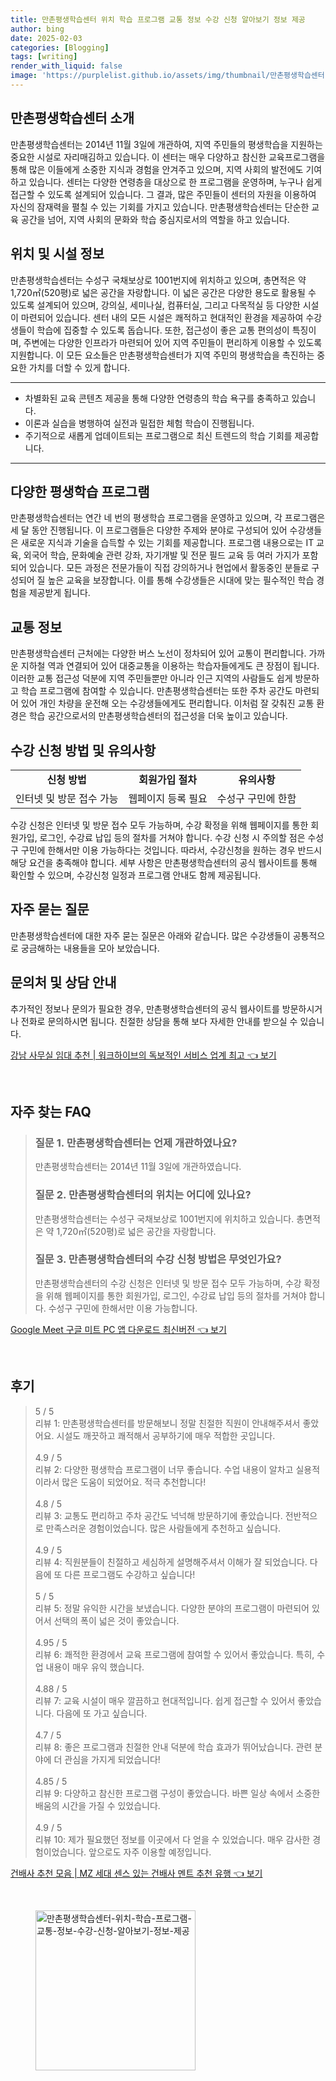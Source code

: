 ```yaml
---
title: 만촌평생학습센터 위치 학습 프로그램 교통 정보 수강 신청 알아보기 정보 제공
author: bing
date: 2025-02-03
categories: [Blogging]
tags: [writing]
render_with_liquid: false
image: 'https://purplelist.github.io/assets/img/thumbnail/만촌평생학습센터-위치-학습-프로그램-교통-정보-수강-신청-알아보기-정보-제공.webp'
---
```



<h2 id='만촌평생학습센터_소개'>만촌평생학습센터 소개</h2>

<p>만촌평생학습센터는 2014년 11월 3일에 개관하여, 지역 주민들의 평생학습을 지원하는 중요한 시설로 자리매김하고 있습니다. 이 센터는 매우 다양하고 참신한 교육프로그램을 통해 많은 이들에게 소중한 지식과 경험을 안겨주고 있으며, 지역 사회의 발전에도 기여하고 있습니다. 센터는 다양한 연령층을 대상으로 한 프로그램을 운영하며, 누구나 쉽게 접근할 수 있도록 설계되어 있습니다. 그 결과, 많은 주민들이 센터의 자원을 이용하여 자신의 잠재력을 펼칠 수 있는 기회를 가지고 있습니다. 만촌평생학습센터는 단순한 교육 공간을 넘어, 지역 사회의 문화와 학습 중심지로서의 역할을 하고 있습니다.</p>

<h2 id='위치_및_시설_정보'>위치 및 시설 정보</h2>

<p>만촌평생학습센터는 수성구 국채보상로 1001번지에 위치하고 있으며, 총면적은 약 1,720㎡(520평)로 넓은 공간을 자랑합니다. 이 넓은 공간은 다양한 용도로 활용될 수 있도록 설계되어 있으며, 강의실, 세미나실, 컴퓨터실, 그리고 다목적실 등 다양한 시설이 마련되어 있습니다. 센터 내의 모든 시설은 쾌적하고 현대적인 환경을 제공하여 수강생들이 학습에 집중할 수 있도록 돕습니다. 또한, 접근성이 좋은 교통 편의성이 특징이며, 주변에는 다양한 인프라가 마련되어 있어 지역 주민들이 편리하게 이용할 수 있도록 지원합니다. 이 모든 요소들은 만촌평생학습센터가 지역 주민의 평생학습을 촉진하는 중요한 가치를 더할 수 있게 합니다.</p>

<hr />

<ul>
    <li>차별화된 교육 콘텐츠 제공을 통해 다양한 연령층의 학습 욕구를 충족하고 있습니다.</li>
    <li>이론과 실습을 병행하여 실전과 밀접한 체험 학습이 진행됩니다.</li>
    <li>주기적으로 새롭게 업데이트되는 프로그램으로 최신 트렌드의 학습 기회를 제공합니다.</li>
</ul>

<hr />

<h2 id='다양한_평생학습_프로그램'>다양한 평생학습 프로그램</h2>

<p>만촌평생학습센터는 연간 네 번의 평생학습 프로그램을 운영하고 있으며, 각 프로그램은 세 달 동안 진행됩니다. 이 프로그램들은 다양한 주제와 분야로 구성되어 있어 수강생들은 새로운 지식과 기술을 습득할 수 있는 기회를 제공합니다. 프로그램 내용으로는 IT 교육, 외국어 학습, 문화예술 관련 강좌, 자기개발 및 전문 필드 교육 등 여러 가지가 포함되어 있습니다. 모든 과정은 전문가들이 직접 강의하거나 현업에서 활동중인 분들로 구성되어 질 높은 교육을 보장합니다. 이를 통해 수강생들은 시대에 맞는 필수적인 학습 경험을 제공받게 됩니다.</p>

<h2 id='교통_정보'>교통 정보</h2>

<p>만촌평생학습센터 근처에는 다양한 버스 노선이 정차되어 있어 교통이 편리합니다. 가까운 지하철 역과 연결되어 있어 대중교통을 이용하는 학습자들에게도 큰 장점이 됩니다. 이러한 교통 접근성 덕분에 지역 주민들뿐만 아니라 인근 지역의 사람들도 쉽게 방문하고 학습 프로그램에 참여할 수 있습니다. 만촌평생학습센터는 또한 주차 공간도 마련되어 있어 개인 차량을 운전해 오는 수강생들에게도 편리합니다. 이처럼 잘 갖춰진 교통 환경은 학습 공간으로서의 만촌평생학습센터의 접근성을 더욱 높이고 있습니다.</p>

<h2 id='수강_신청_및_유의사항'>수강 신청 방법 및 유의사항</h2>

<table>
    <tr>
        <td style="text-align: center; height: 17px;"><b>신청 방법</b></td>
        <td style="text-align: center; height: 17px;"><b>회원가입 절차</b></td>
        <td style="text-align: center; height: 17px;"><b>유의사항</b></td>
    </tr>
    <tr>
        <td style="text-align: center; height: 17px;">인터넷 및 방문 접수 가능</td>
        <td style="text-align: center; height: 17px;">웹페이지 등록 필요</td>
        <td style="text-align: center; height: 17px;">수성구 구민에 한함</td>
    </tr>
</table>

<p>수강 신청은 인터넷 및 방문 접수 모두 가능하며, 수강 확정을 위해 웹페이지를 통한 회원가입, 로그인, 수강료 납입 등의 절차를 거쳐야 합니다. 수강 신청 시 주의할 점은 수성구 구민에 한해서만 이용 가능하다는 것입니다. 따라서, 수강신청을 원하는 경우 반드시 해당 요건을 충족해야 합니다. 세부 사항은 만촌평생학습센터의 공식 웹사이트를 통해 확인할 수 있으며, 수강신청 일정과 프로그램 안내도 함께 제공됩니다.</p>

<h2 id='자주_묻는_질문'>자주 묻는 질문</h2>

<p>만촌평생학습센터에 대한 자주 묻는 질문은 아래와 같습니다. 많은 수강생들이 공통적으로 궁금해하는 내용들을 모아 보았습니다.</p>

<h2 id='문의처_및_상담_거래'>문의처 및 상담 안내</h2>

<p>추가적인 정보나 문의가 필요한 경우, 만촌평생학습센터의 공식 웹사이트를 방문하시거나 전화로 문의하시면 됩니다. 친절한 상담을 통해 보다 자세한 안내를 받으실 수 있습니다.</p>


<p><a class="click-button" title="강남 사무실 임대 추천 | 워크하이브의 독보적인 서비스 업계 최고" href="https://purplelist.github.io/posts/%EA%B0%95%EB%82%A8-%EC%82%AC%EB%AC%B4%EC%8B%A4-%EC%9E%84%EB%8C%80-%EC%B6%94%EC%B2%9C-%EC%9B%8C%ED%81%AC%ED%95%98%EC%9D%B4%EB%B8%8C%EC%9D%98-%EB%8F%85%EB%B3%B4%EC%A0%81%EC%9D%B8-%EC%84%9C%EB%B9%84%EC%8A%A4-%EC%97%85%EA%B3%84-%EC%B5%9C%EA%B3%A0/" rel="dofollow">강남 사무실 임대 추천 | 워크하이브의 독보적인 서비스 업계 최고 👈 보기</a></p><br>
<h2 id='자주_찾는_FAQ'>자주 찾는 FAQ</h2>
<div itemscope="" itemtype="https://schema.org/FAQPage"> 
<blockquote> 
<div itemscope="" itemprop="mainEntity" itemtype="https://schema.org/Question"> 
<h3 itemprop="name">질문 1. 만촌평생학습센터는 언제 개관하였나요?</h3> 
<div itemscope="" itemprop="acceptedAnswer" itemtype="https://schema.org/Answer"> 
<span itemprop="text"> 
<p>만촌평생학습센터는 2014년 11월 3일에 개관하였습니다.</p> 
</span> 
</div> 
</div> 
<div itemscope="" itemprop="mainEntity" itemtype="https://schema.org/Question"> 
<h3 itemprop="name">질문 2. 만촌평생학습센터의 위치는 어디에 있나요?</h3> 
<div itemscope="" itemprop="acceptedAnswer" itemtype="https://schema.org/Answer"> 
<span itemprop="text"> 
<p>만촌평생학습센터는 수성구 국채보상로 1001번지에 위치하고 있습니다. 총면적은 약 1,720㎡(520평)로 넓은 공간을 자랑합니다.</p> 
</span> 
</div> 
</div> 
<div itemscope="" itemprop="mainEntity" itemtype="https://schema.org/Question"> 
<h3 itemprop="name">질문 3. 만촌평생학습센터의 수강 신청 방법은 무엇인가요?</h3> 
<div itemscope="" itemprop="acceptedAnswer" itemtype="https://schema.org/Answer"> 
<span itemprop="text"> 
<p>만촌평생학습센터의 수강 신청은 인터넷 및 방문 접수 모두 가능하며, 수강 확정을 위해 웹페이지를 통한 회원가입, 로그인, 수강료 납입 등의 절차를 거쳐야 합니다. 수성구 구민에 한해서만 이용 가능합니다.</p> 
</span> 
</div> 
</div> 
</blockquote> 
</div>
<p><a class="click-button" title="Google Meet 구글 미트 PC 앱 다운로드 최신버전" href="https://purplelist.github.io/posts/Google-Meet-%EA%B5%AC%EA%B8%80-%EB%AF%B8%ED%8A%B8-PC-%EC%95%B1-%EB%8B%A4%EC%9A%B4%EB%A1%9C%EB%93%9C-%EC%B5%9C%EC%8B%A0%EB%B2%84%EC%A0%84/" rel="dofollow">Google Meet 구글 미트 PC 앱 다운로드 최신버전 👈 보기</a></p><br>
<h2 id='후기'>후기</h2>
<div itemscope itemtype="https://schema.org/Product">
  <blockquote>
  <div itemprop="review" itemscope itemtype="https://schema.org/Review">
      <div itemprop="reviewRating" itemscope itemtype="https://schema.org/Rating"> <span itemprop="ratingValue">5</span> / <span itemprop="bestRating">5</span> </div>
      <span itemprop="reviewBody">리뷰 1: 만촌평생학습센터를 방문해보니 정말 친절한 직원이 안내해주셔서 좋았어요. 시설도 깨끗하고 쾌적해서 공부하기에 매우 적합한 곳입니다.</span>
  </div>
  <br>
  <div itemprop="review" itemscope itemtype="https://schema.org/Review">
      <div itemprop="reviewRating" itemscope itemtype="https://schema.org/Rating"> <span itemprop="ratingValue">4.9</span> / <span itemprop="bestRating">5</span> </div>
      <span itemprop="reviewBody">리뷰 2: 다양한 평생학습 프로그램이 너무 좋습니다. 수업 내용이 알차고 실용적이라서 많은 도움이 되었어요. 적극 추천합니다!</span>
  </div>
  <br>
  <div itemprop="review" itemscope itemtype="https://schema.org/Review">
      <div itemprop="reviewRating" itemscope itemtype="https://schema.org/Rating"> <span itemprop="ratingValue">4.8</span> / <span itemprop="bestRating">5</span> </div>
      <span itemprop="reviewBody">리뷰 3: 교통도 편리하고 주차 공간도 넉넉해 방문하기에 좋았습니다. 전반적으로 만족스러운 경험이었습니다. 많은 사람들에게 추천하고 싶습니다.</span>
  </div>
  <br>
  <div itemprop="review" itemscope itemtype="https://schema.org/Review">
      <div itemprop="reviewRating" itemscope itemtype="https://schema.org/Rating"> <span itemprop="ratingValue">4.9</span> / <span itemprop="bestRating">5</span> </div>
      <span itemprop="reviewBody">리뷰 4: 직원분들이 친절하고 세심하게 설명해주셔서 이해가 잘 되었습니다. 다음에 또 다른 프로그램도 수강하고 싶습니다!</span>
  </div>
  <br>
  <div itemprop="review" itemscope itemtype="https://schema.org/Review">
      <div itemprop="reviewRating" itemscope itemtype="https://schema.org/Rating"> <span itemprop="ratingValue">5</span> / <span itemprop="bestRating">5</span> </div>
      <span itemprop="reviewBody">리뷰 5: 정말 유익한 시간을 보냈습니다. 다양한 분야의 프로그램이 마련되어 있어서 선택의 폭이 넓은 것이 좋았습니다.</span>
  </div>
  <br>
  <div itemprop="review" itemscope itemtype="https://schema.org/Review">
      <div itemprop="reviewRating" itemscope itemtype="https://schema.org/Rating"> <span itemprop="ratingValue">4.95</span> / <span itemprop="bestRating">5</span> </div>
      <span itemprop="reviewBody">리뷰 6: 쾌적한 환경에서 교육 프로그램에 참여할 수 있어서 좋았습니다. 특히, 수업 내용이 매우 유익 했습니다.</span>
  </div>
  <br>
  <div itemprop="review" itemscope itemtype="https://schema.org/Review">
      <div itemprop="reviewRating" itemscope itemtype="https://schema.org/Rating"> <span itemprop="ratingValue">4.88</span> / <span itemprop="bestRating">5</span> </div>
      <span itemprop="reviewBody">리뷰 7: 교육 시설이 매우 깔끔하고 현대적입니다. 쉽게 접근할 수 있어서 좋았습니다. 다음에 또 가고 싶습니다.</span>
  </div>
  <br>
  <div itemprop="review" itemscope itemtype="https://schema.org/Review">
      <div itemprop="reviewRating" itemscope itemtype="https://schema.org/Rating"> <span itemprop="ratingValue">4.7</span> / <span itemprop="bestRating">5</span> </div>
      <span itemprop="reviewBody">리뷰 8: 좋은 프로그램과 친절한 안내 덕분에 학습 효과가 뛰어났습니다. 관련 분야에 더 관심을 가지게 되었습니다!</span>
  </div>
  <br>
  <div itemprop="review" itemscope itemtype="https://schema.org/Review">
      <div itemprop="reviewRating" itemscope itemtype="https://schema.org/Rating"> <span itemprop="ratingValue">4.85</span> / <span itemprop="bestRating">5</span> </div>
      <span itemprop="reviewBody">리뷰 9: 다양하고 참신한 프로그램 구성이 좋았습니다. 바쁜 일상 속에서 소중한 배움의 시간을 가질 수 있었습니다.</span>
  </div>
  <br>
  <div itemprop="review" itemscope itemtype="https://schema.org/Review">
      <div itemprop="reviewRating" itemscope itemtype="https://schema.org/Rating"> <span itemprop="ratingValue">4.9</span> / <span itemprop="bestRating">5</span> </div>
      <span itemprop="reviewBody">리뷰 10: 제가 필요했던 정보를 이곳에서 다 얻을 수 있었습니다. 매우 감사한 경험이었습니다. 앞으로도 자주 이용할 예정입니다.</span>
  </div>
  </blockquote>
</div>
<p><a class="click-button" title="건배사 추천 모음 | MZ 세대 센스 있는 건배사 멘트 추천 유행" href="https://purplelist.github.io/posts/%EA%B1%B4%EB%B0%B0%EC%82%AC-%EC%B6%94%EC%B2%9C-%EB%AA%A8%EC%9D%8C-MZ-%EC%84%B8%EB%8C%80-%EC%84%BC%EC%8A%A4-%EC%9E%88%EB%8A%94-%EA%B1%B4%EB%B0%B0%EC%82%AC-%EB%A9%98%ED%8A%B8-%EC%B6%94%EC%B2%9C-%EC%9C%A0%ED%96%89/" rel="dofollow">건배사 추천 모음 | MZ 세대 센스 있는 건배사 멘트 추천 유행 👈 보기</a></p><br>
<figure class="image"><img src="https://purplelist.github.io/assets/img/thumbnail/만촌평생학습센터-위치-학습-프로그램-교통-정보-수강-신청-알아보기-정보-제공.webp" alt="만촌평생학습센터-위치-학습-프로그램-교통-정보-수강-신청-알아보기-정보-제공" width="256" height="256"></figure>